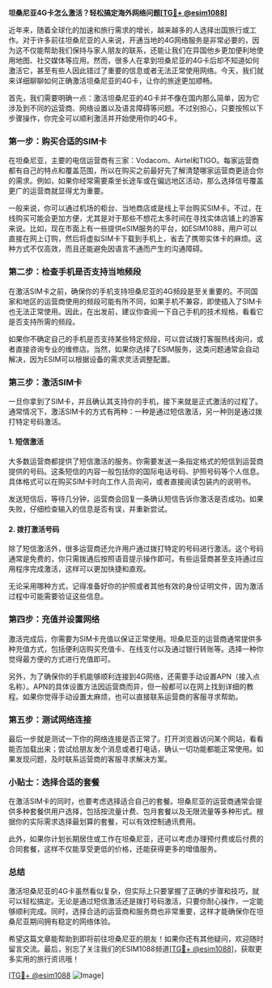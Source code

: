 **坦桑尼亚4G卡怎么激活？轻松搞定海外网络问题[[TG💪+ @esim1088](https://t.me/s/esim1088)]**

近年来，随着全球化的加速和旅行需求的增长，越来越多的人选择出国旅行或工作。对于许多前往坦桑尼亚的人来说，开通当地的4G网络服务是非常必要的，因为这不仅能帮助我们保持与家人朋友的联系，还能让我们在异国他乡更加便利地使用地图、社交媒体等应用。然而，很多人在拿到坦桑尼亚的4G卡后却不知道如何激活它，甚至有些人因此错过了重要的信息或者无法正常使用网络。今天，我们就来详细聊聊如何正确激活坦桑尼亚的4G卡，让你的旅途更加顺畅。

首先，我们需要明确一点：激活坦桑尼亚的4G卡并不像在国内那么简单，因为它涉及到不同的运营商、网络设置以及语言障碍等问题。不过别担心，只要按照以下步骤操作，你完全可以顺利激活并开始使用你的4G卡。

### **第一步：购买合适的SIM卡**

在坦桑尼亚，主要的电信运营商有三家：Vodacom、Airtel和TIGO。每家运营商都有自己的特点和覆盖范围，所以在购买之前最好先了解清楚哪家运营商更适合你的需求。例如，如果你经常需要乘坐长途车或在偏远地区活动，那么选择信号覆盖更广的运营商就显得尤为重要。

一般来说，你可以通过机场的柜台、当地商店或是线上平台购买SIM卡。不过，在线购买可能会更加方便，尤其是对于那些不想花太多时间在寻找实体店铺上的游客来说。比如，现在市面上有一些提供eSIM服务的平台，如ESIM1088，用户可以直接在网上订购，然后将虚拟SIM卡下载到手机上，省去了携带实体卡的麻烦。这种方式不仅高效，而且还能避免因语言不通而产生的沟通障碍。

### **第二步：检查手机是否支持当地频段**

在激活SIM卡之前，确保你的手机支持坦桑尼亚的4G频段是至关重要的。不同国家和地区的运营商使用的频段可能有所不同，如果手机不兼容，即使插入了SIM卡也无法正常使用。因此，在出发前，建议你查阅一下自己手机的技术规格，看看它是否支持所需的频段。

如果你不确定自己的手机是否支持某些特定频段，可以尝试拨打客服热线询问，或者直接咨询专业的维修店。当然，如果你选择了ESIM服务，这类问题通常会自动解决，因为ESIM可以根据设备的需求灵活调整配置。

### **第三步：激活SIM卡**

一旦你拿到了SIM卡，并且确认其支持你的手机，接下来就是正式激活的过程了。通常情况下，激活SIM卡的方式有两种：一种是通过短信激活，另一种则是通过拨打特定号码激活。

#### **1. 短信激活**
大多数运营商都提供了短信激活的服务。你需要发送一条指定格式的短信到运营商提供的号码。这条短信的内容一般包括你的国际电话号码、护照号码等个人信息。具体格式可以在购买SIM卡时向工作人员询问，或者直接阅读包装内的说明书。

发送短信后，等待几分钟，运营商会回复一条确认短信告诉你激活是否成功。如果失败，仔细检查输入的信息是否有误，并重新尝试。

#### **2. 拨打激活号码**
除了短信激活外，很多运营商还允许用户通过拨打特定的号码进行激活。这个号码通常是免费的，你只需拨通后按照语音提示操作即可。有些运营商甚至支持通过应用程序完成激活，这样可以更加快捷和直观。

无论采用哪种方式，记得准备好你的护照或者其他有效的身份证明文件，因为激活过程中可能需要验证这些信息。

### **第四步：充值并设置网络**

激活完成后，你需要为SIM卡充值以保证正常使用。坦桑尼亚的运营商通常提供多种充值方式，包括便利店购买充值卡、在线支付以及通过银行转账等。选择一种你觉得最方便的方式进行充值即可。

另外，为了确保你的手机能够顺利连接到4G网络，还需要手动设置APN（接入点名称）。APN的具体设置方法因运营商而异，但一般都可以在网上找到详细的教程。如果你觉得手动设置太麻烦，也可以直接联系运营商的客服寻求帮助。

### **第五步：测试网络连接**

最后一步就是测试一下你的网络连接是否正常了。打开浏览器访问某个网站，看看能否加载出来；尝试给朋友发个消息或者打电话，确认一切功能都能正常使用。如果发现问题，及时联系运营商的客服寻求解决方案。

### **小贴士：选择合适的套餐**

在激活SIM卡的同时，也要考虑选择适合自己的套餐。坦桑尼亚的运营商通常会提供多种套餐供用户选择，包括按流量计费、包月套餐以及无限流量等多种形式。根据你的实际需求选择最划算的套餐，可以有效控制通讯费用。

此外，如果你计划长期居住或工作在坦桑尼亚，还可以考虑办理预付费或后付费的合同套餐，这样不仅能享受更低的价格，还能获得更多的增值服务。

### **总结**

激活坦桑尼亚的4G卡虽然看似复杂，但实际上只要掌握了正确的步骤和技巧，就可以轻松搞定。无论是通过短信激活还是拨打号码激活，只要你耐心操作，一定能够顺利完成。同时，选择合适的运营商和服务商也非常重要，这样才能确保你在坦桑尼亚期间拥有稳定的网络体验。

希望这篇文章能帮助到即将前往坦桑尼亚的朋友！如果你还有其他疑问，欢迎随时留言交流。最后，别忘了关注我们的ESIM1088频道[[TG💪+ @esim1088](https://t.me/s/esim1088)]，获取更多实用的旅行资讯哦！

[[TG💪+ @esim1088](https://t.me/s/esim1088) ![Image](https://i.postimg.cc/4NQfJmqS/Snipaste-2025-05-13-00-14-12.png)]